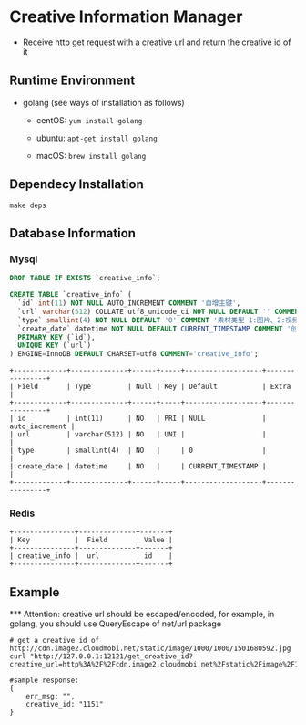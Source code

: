 Creative Information Manager
===

* Receive http get request with a creative url and return the creative id of it


Runtime Environment
---

* golang (see ways of installation as follows)

  * centOS: `yum install golang`

  * ubuntu: `apt-get install golang`

  * macOS: `brew install golang`


Dependecy Installation
---

    make deps


Database Information
---

### Mysql

```sql
DROP TABLE IF EXISTS `creative_info`;

CREATE TABLE `creative_info` (
  `id` int(11) NOT NULL AUTO_INCREMENT COMMENT '自增主键',
  `url` varchar(512) COLLATE utf8_unicode_ci NOT NULL DEFAULT '' COMMENT '素材链接',
  `type` smallint(4) NOT NULL DEFAULT '0' COMMENT '素材类型 1:图片、2:视频',
  `create_date` datetime NOT NULL DEFAULT CURRENT_TIMESTAMP COMMENT '创建时间',
  PRIMARY KEY (`id`),
  UNIQUE KEY (`url`)
) ENGINE=InnoDB DEFAULT CHARSET=utf8 COMMENT='creative_info';
```

```
+-------------+--------------+------+-----+-------------------+----------------+
| Field       | Type         | Null | Key | Default           | Extra          |
+-------------+--------------+------+-----+-------------------+----------------+
| id          | int(11)      | NO   | PRI | NULL              | auto_increment |
| url         | varchar(512) | NO   | UNI |                   |                |
| type        | smallint(4)  | NO   |     | 0                 |                |
| create_date | datetime     | NO   |     | CURRENT_TIMESTAMP |                |
+-------------+--------------+------+-----+-------------------+----------------+
```

### Redis

```
+---------------+--------------+-------+
| Key           |  Field       | Value |
+---------------+--------------+-------+
| creative_info |  url         | id    | 
+---------------+--------------+-------+
```


Example
---

*** Attention: creative url should be escaped/encoded, for example, in golang, you should use QueryEscape of net/url package

    # get a creative id of http://cdn.image2.cloudmobi.net/static/image/1000/1000/1501680592.jpg
    curl "http://127.0.0.1:12121/get_creative_id?creative_url=http%3A%2F%2Fcdn.image2.cloudmobi.net%2Fstatic%2Fimage%2F1000%2F1000%2F1501680592.jpg"
    
    #sample response:
    {
        err_msg: "",
        creative_id: "1151"
    }



